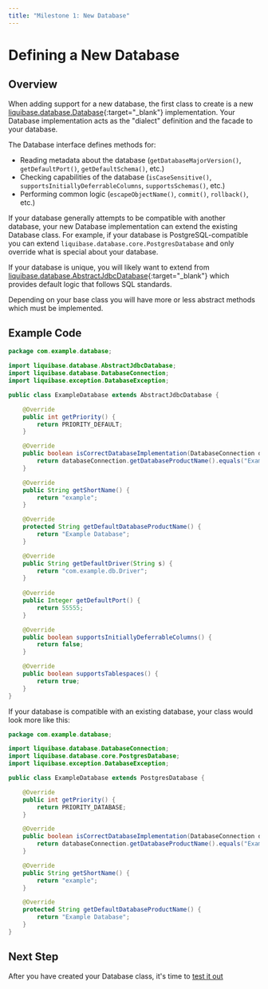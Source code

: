 ```yaml
---
title: "Milestone 1: New Database"
---
```


# Defining a New Database

## Overview

When adding support for a new database, the first class to create is a new [liquibase.database.Database](https://javadocs.liquibase.com/liquibase-core/liquibase/database/Database.html){:target="_blank"} implementation.
Your Database implementation acts as the "dialect" definition and the facade to your database.

The Database interface defines methods for:

- Reading metadata about the database (`getDatabaseMajorVersion()`, `getDefaultPort()`, `getDefaultSchema()`, etc.)
- Checking capabilities of the database (`isCaseSensitive()`, `supportsInitiallyDeferrableColumns`, `supportsSchemas()`, etc.)
- Performing common logic (`escapeObjectName()`, `commit()`, `rollback()`, etc.)

If your database generally attempts to be compatible with another database, your new Database implementation can extend the existing Database class.
For example, if your database is PostgreSQL-compatible you can extend `liquibase.database.core.PostgresDatabase` and only override what is special about your database.

If your database is unique, you will likely want to extend from [liquibase.database.AbstractJdbcDatabase](https://javadocs.liquibase.com/liquibase-core/liquibase/database/AbstractJdbcDatabase.html){:target="_blank"}
which provides default logic that follows SQL standards.

Depending on your base class you will have more or less abstract methods which must be implemented.

## Example Code

```java
package com.example.database;

import liquibase.database.AbstractJdbcDatabase;
import liquibase.database.DatabaseConnection;
import liquibase.exception.DatabaseException;

public class ExampleDatabase extends AbstractJdbcDatabase {

    @Override
    public int getPriority() {
        return PRIORITY_DEFAULT;
    }

    @Override
    public boolean isCorrectDatabaseImplementation(DatabaseConnection databaseConnection) throws DatabaseException {
        return databaseConnection.getDatabaseProductName().equals("ExampleDB");
    }

    @Override
    public String getShortName() {
        return "example";
    }

    @Override
    protected String getDefaultDatabaseProductName() {
        return "Example Database";
    }

    @Override
    public String getDefaultDriver(String s) {
        return "com.example.db.Driver";
    }
    
    @Override
    public Integer getDefaultPort() {
        return 55555;
    }

    @Override
    public boolean supportsInitiallyDeferrableColumns() {
        return false;
    }

    @Override
    public boolean supportsTablespaces() {
        return true;
    }
}
```

If your database is compatible with an existing database, your class would look more like this:

```java
package com.example.database;

import liquibase.database.DatabaseConnection;
import liquibase.database.core.PostgresDatabase;
import liquibase.exception.DatabaseException;

public class ExampleDatabase extends PostgresDatabase {

    @Override
    public int getPriority() {
        return PRIORITY_DATABASE;
    }

    @Override
    public boolean isCorrectDatabaseImplementation(DatabaseConnection databaseConnection) throws DatabaseException {
        return databaseConnection.getDatabaseProductName().equals("ExampleDB");
    }

    @Override
    public String getShortName() {
        return "example";
    }

    @Override
    protected String getDefaultDatabaseProductName() {
        return "Example Database";
    }
}
```

## Next Step

After you have created your Database class, it's time to [test it out](milestone1-step2.md)